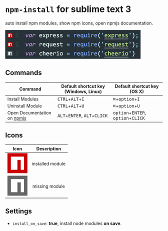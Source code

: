 # `npm-install` for sublime text 3
auto install npm modules, show npm icons, open npmjs documentation.

![preview](https://raw.githubusercontent.com/fcannizzaro/npm-install/master/npm-install.png)

## Commands
|           Command           | Default shortcut key (Windows, Linux) | Default shortcut key (OS X) |
|---------------------------|-------------------------------------|---------------------------|
| Install Modules       |               <kbd>CTRL</kbd>+<kbd>ALT</kbd>+<kbd>I</kbd>              |          <kbd>⌘</kbd>+<kbd>option</kbd>+<kbd>I</kbd>         |
| Uninstall Module      |               <kbd>CTRL</kbd>+<kbd>ALT</kbd>+<kbd>U</kbd>              |          <kbd>⌘</kbd>+<kbd>option</kbd>+<kbd>U</kbd>         |
| Open Documentation on [npmjs](https://www.npmjs.com) |          <kbd>ALT</kbd>+<kbd>ENTER</kbd>, <kbd>ALT</kbd>+<kbd>CLICK</kbd>         |  <kbd>option</kbd>+<kbd>ENTER</kbd>, <kbd>option</kbd>+<kbd>CLICK</kbd> |

## Icons
| Icon |    Description   |
|:----:|:----------------:|
| ![on](https://raw.githubusercontent.com/fcannizzaro/npm-install/master/icon-on.png)   | installed module |
| ![off](https://raw.githubusercontent.com/fcannizzaro/npm-install/master/icon-off.png) |  missing module  |

## Settings
- `install_on_save`: **true**, install node modules **on save**.
